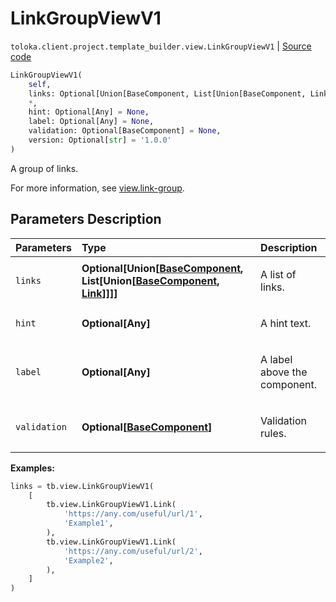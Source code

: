 # LinkGroupViewV1
`toloka.client.project.template_builder.view.LinkGroupViewV1` | [Source code](https://github.com/Toloka/toloka-kit/blob/v1.2.0/src/client/project/template_builder/view.py#L317)

```python
LinkGroupViewV1(
    self,
    links: Optional[Union[BaseComponent, List[Union[BaseComponent, Link]]]] = None,
    *,
    hint: Optional[Any] = None,
    label: Optional[Any] = None,
    validation: Optional[BaseComponent] = None,
    version: Optional[str] = '1.0.0'
)
```

A group of links.


For more information, see [view.link-group](https://toloka.ai/docs/template-builder/reference/view.link-group).

## Parameters Description

| Parameters | Type | Description |
| :----------| :----| :-----------|
`links`|**Optional\[Union\[[BaseComponent](toloka.client.project.template_builder.base.BaseComponent.md), List\[Union\[[BaseComponent](toloka.client.project.template_builder.base.BaseComponent.md), [Link](toloka.client.project.template_builder.view.LinkGroupViewV1.Link.md)\]\]\]\]**|<p>A list of links.</p>
`hint`|**Optional\[Any\]**|<p>A hint text.</p>
`label`|**Optional\[Any\]**|<p>A label above the component.</p>
`validation`|**Optional\[[BaseComponent](toloka.client.project.template_builder.base.BaseComponent.md)\]**|<p>Validation rules.</p>

**Examples:**


```python
links = tb.view.LinkGroupViewV1(
    [
        tb.view.LinkGroupViewV1.Link(
            'https://any.com/useful/url/1',
            'Example1',
        ),
        tb.view.LinkGroupViewV1.Link(
            'https://any.com/useful/url/2',
            'Example2',
        ),
    ]
)
```
